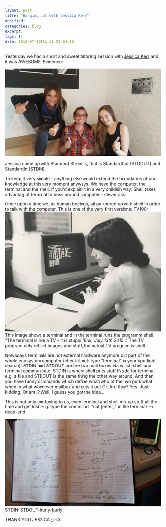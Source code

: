 ```yaml
---
layout: post
title: "Hanging out with Jessica Kerr"
modified:
categories: blog
excerpt:
tags: []
date: 2015-07-10T11:39:55-04:00
---
```


Yesterday we had a short and sweet tutoring session with [Jessica Kerr](https://twitter.com/jessitron?lang=de) and it was AWESOME! Evidence:

![Hanging out](/images/JessicaKerr.jpg)

Jessica came up with Standard Streams, that is StandardOut (STDOUT) and StandardIn (STDIN).

To keep it very simple - anything else would extend the boundaries of our knowledge at this very moment anyways.
We have the computer, the terminal and the shell. If you'd explain it in a very childish way: Shell takes advantag of terminal to boss around computer - clever ass. 

Once upon a time we, as human beeings, all partnered up with shell in order to talk with the computer. 
This is one of the very first versions: TV100:
![TV100](/images/TV100.jpg)
This image shows a terminal and in the terminal runs the programm shell. "The terminal is like a TV - it is stupid *(Erik, July 13th 2015)*." The TV program only reflect images and stuff, the actual TV program is shell.

Nowadays terminals are not external hardware anymore but part of the whole ecosystem computer (check it out: type "terminal" in your spotlight search). 
STDIN and STDOUT are the two mail boxes via which shell and terminal communicate. STDIN is where shell puts stuff INside for terminal e.g. a file and STDOUT is the same thing the other way around. And than you have funny commands which define what/who of the two puts what when in what whenever mailbox and gets it out Or. Are they? Yes. Just kidding. Or am I? Well, I guess you got the idea... 

This is not only confusing to us, even terminal and shell mix up stuff all the time and get lost. E.g. type the command  "cat [enter]" in the terminal --> [dead-end](http://28.media.tumblr.com/tumblr_kx9q1aiyd11qzobxio1_r1_500.gif)

![STDINOUT](/images/STDOUTIN.jpg)
STDIN-STDOUT-hurly-burly


THANK YOU JESSICA ;) <3
